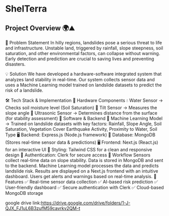 # ShelTerra
## **Project Overview** 🌍⛰️  

🚨 Problem Statement
In hilly regions, landslides pose a serious threat to life and infrastructure. Unstable land, triggered by rainfall, slope steepness, soil saturation, and other environmental factors, can collapse without warning. Early detection and prediction are crucial to saving lives and preventing disasters.

💡 Solution
We have developed a hardware-software integrated system that analyzes land stability in real-time. Our system collects sensor data and uses a Machine Learning model trained on landslide datasets to predict the risk of a landslide.

🛠️ Tech Stack & Implementation
🔹 Hardware Components
💧 Water Sensor → Checks soil moisture level (Soil Saturation)
📏 Tilt Sensor → Measures the slope angle
📡 Ultrasonic Sensor → Determines distance from the surface (for stability assessment)
🔹 Software & Backend
🧠 Machine Learning Model → Trained on landslide datasets with key factors:
Rainfall, Slope Angle, Soil Saturation, Vegetation Cover
Earthquake Activity, Proximity to Water, Soil Type
🖥️ Backend: Express.js (Node.js framework)
💾 Database: MongoDB (Stores real-time sensor data & predictions)
🖥️ Frontend: Next.js (React.js) for an interactive UI
🎨 Styling: Tailwind CSS for a clean and responsive design
🔐 Authentication: Clerk for secure access
🔄 Workflow
Sensors collect real-time data on slope stability.
Data is stored in MongoDB and sent to the backend.
Machine Learning model processes the data and predicts landslide risk.
Results are displayed on a Next.js frontend with an intuitive dashboard.
Users get alerts and warnings based on real-time analysis.
📌 Features
✅ Real-time sensor data collection
✅ AI-based risk prediction
✅ User-friendly dashboard
✅ Secure authentication with Clerk
✅ Cloud-based MongoDB storage

google drive link:https://drive.google.com/drive/folders/1-J-QJX_FJ1uL6B3zufM59cavrkv2QM-t
